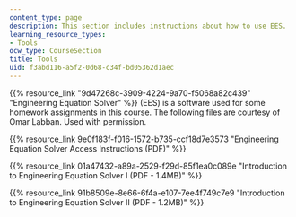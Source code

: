 ```yaml
---
content_type: page
description: This section includes instructions about how to use EES.
learning_resource_types:
- Tools
ocw_type: CourseSection
title: Tools
uid: f3abd116-a5f2-0d68-c34f-bd05362d1aec
---
```


{{% resource_link "9d47268c-3909-4224-9a70-f5068a82c439" "Engineering Equation Solver" %}} (EES) is a software used for some homework assignments in this course. The following files are courtesy of Omar Labban. Used with permission.

{{% resource_link 9e0f183f-f016-1572-b735-ccf18d7e3573 "Engineering Equation Solver Access Instructions (PDF)" %}}

{{% resource_link 01a47432-a89a-2529-f29d-85f1ea0c089e "Introduction to Engineering Equation Solver I (PDF - 1.4MB)" %}}

{{% resource_link 91b8509e-8e66-6f4a-e107-7ee4f749c7e9 "Introduction to Engineering Equation Solver II (PDF - 1.2MB)" %}}